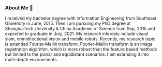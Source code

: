 ### About Me 👋

I received my bachelor degree with Information Engineering from Southeast University in June, 2015. Then I am pursuing my PhD degree at ShanghaiTech University & China Academic of Science from Sep, 2015 and expected to graduate in July, 2021. My research interests include visual slam, omnidirectional vision and mobile robots. Recently, my research topic is extended Fourier-Mellin transform. Fourier-Mellin transform is an image registration algorithm, which is more robust than the feature based methods but limited to the planar and equidistant scenarios. I am extending it into multi-depth environments.

<!--
**xuqingwenkk/xuqingwenkk** is a ✨ _special_ ✨ repository because its `README.md` (this file) appears on your GitHub profile.
- 🔭 I’m currently working on ...
- 🌱 I’m currently learning ...
- 👯 I’m looking to collaborate on ...
- 🤔 I’m looking for help with ...
- 💬 Ask me about ...
- 📫 How to reach me: ...
- 😄 Pronouns: ...
- ⚡ Fun fact: ...
-->
